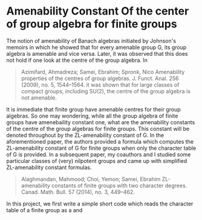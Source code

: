 # Amenability Constant Of the center of group algebra for finite groups

The notion of amenability of Banach algebras initiated by Johnson's memoirs in which he showed that for every amenable group G, its group algebra is amenable and vice versa. 
Later, it was observed that this does not hold if one look at the centre of the group algebra. In 
>Azimifard, Ahmadreza; Samei, Ebrahim; Spronk, Nico Amenability properties of the centres of group algebras. J. Funct. Anal. 256 (2009), no. 5, 1544–1564.
it was shown that for large classes of compact groups, including SU(2), the centre of the group algebra is not amenable. 

It is immediate that finite group have amenable centres for their group algebras. So one may wondering, while all the group algebra of finite groups have amenebaility constant one, what are the amenability constants of the centre of the group algebras for finite groups.
This constant will be denoted throughout by the ZL-amenability constant of G.
In the aforementioned paper, the authors provided a formula which computes the ZL-amenability constant of G for finite groups when only the character table of G is provided. In a subsequent paper, my coauthors and I studied some particular classes of (very) nilpotent groups and came up with simplified ZL-amenability constant formulas.
> Alaghmandan, Mahmood; Choi, Yemon; Samei, Ebrahim ZL-amenability constants of finite groups with two character degrees. Canad. Math. Bull. 57 (2014), no. 3, 449–462. 

In this project, we first write a simple short code which reads the character table of a finite group as a and  
